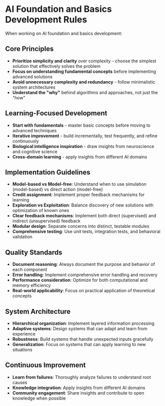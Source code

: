 # AI Foundation and Basics Development Rules

When working on AI foundation and basics development:

## Core Principles
- **Prioritize simplicity and clarity** over complexity - choose the simplest solution that effectively solves the problem
- **Focus on understanding fundamental concepts** before implementing advanced solutions
- **Avoid unnecessary complexity and redundancy** - follow minimalistic system architectures
- **Understand the "why"** behind algorithms and approaches, not just the "how"

## Learning-Focused Development
- **Start with fundamentals** - master basic concepts before moving to advanced techniques
- **Iterative improvement** - build incrementally, test frequently, and refine continuously
- **Biological intelligence inspiration** - draw insights from neuroscience and cognitive science
- **Cross-domain learning** - apply insights from different AI domains

## Implementation Guidelines
- **Model-based vs Model-free**: Understand when to use simulation (model-based) vs direct action (model-free)
- **Credit assignment**: Implement proper feedback mechanisms for learning
- **Exploration vs Exploitation**: Balance discovery of new solutions with optimization of known ones
- **Clear feedback mechanisms**: Implement both direct (supervised) and indirect (unsupervised) feedback
- **Modular design**: Separate concerns into distinct, testable modules
- **Comprehensive testing**: Use unit tests, integration tests, and behavioral validation

## Quality Standards
- **Document reasoning**: Always document the purpose and behavior of each component
- **Error handling**: Implement comprehensive error handling and recovery
- **Performance consideration**: Optimize for both computational and memory efficiency
- **Real-world applicability**: Focus on practical application of theoretical concepts

## System Architecture
- **Hierarchical organization**: Implement layered information processing
- **Adaptive systems**: Design systems that can adapt and learn from experience
- **Robustness**: Build systems that handle unexpected inputs gracefully
- **Generalization**: Focus on systems that can apply learning to new situations

## Continuous Improvement
- **Learn from failures**: Thoroughly analyze failures to understand root causes
- **Knowledge integration**: Apply insights from different AI domains
- **Community engagement**: Share insights and contribute to open knowledge when possible
